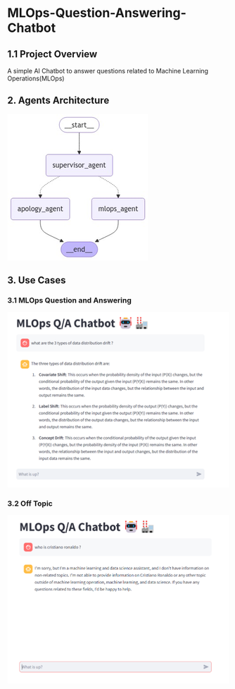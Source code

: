 # MLOps-Question-Answering-Chatbot

## 1.1 Project Overview
A simple AI Chatbot to answer questions related to Machine Learning Operations(MLOps)

## 2. Agents Architecture
![Alt text](MLOps-Question-Answering-Chatbot/agents.jpeg)

## 3. Use Cases
### 3.1 MLOps Question and Answering
![Alt text](MLOps-Question-Answering-Chatbot/screenshots/mlops_question.png)

### 3.2 Off Topic
![Alt text](MLOps-Question-Answering-Chatbot/screenshots/off_topic.png)

